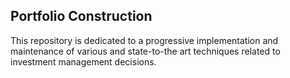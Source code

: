 ## Portfolio Construction
This repository is dedicated to a progressive implementation and maintenance of various and state-to-the art techniques related to investment management decisions. 
